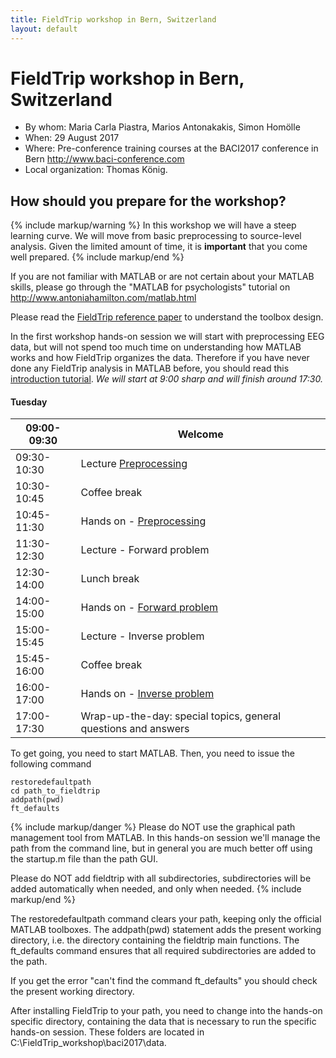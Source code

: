 ```yaml
---
title: FieldTrip workshop in Bern, Switzerland
layout: default
---
```


# FieldTrip workshop in Bern, Switzerland

-   By whom: Maria Carla Piastra, Marios Antonakakis, Simon Homölle
-   When: 29 August 2017
-   Where: Pre-conference training courses at the BACI2017 conference in Bern <http://www.baci-conference.com>
-   Local organization: Thomas König.

## How should you prepare for the workshop?

{% include markup/warning %}
In this workshop we will have a steep learning curve. We will move from basic preprocessing to source-level analysis. Given the limited amount of time, it is **important** that you come well prepared.
{% include markup/end %}

If you are not familiar with MATLAB or are not certain about your MATLAB skills, please go through the "MATLAB for psychologists" tutorial on <http://www.antoniahamilton.com/matlab.html>

Please read the [FieldTrip reference paper](http://www.hindawi.com/journals/cin/2011/156869/) to understand the toolbox design.

In the first workshop hands-on session we will start with preprocessing EEG data, but will not spend too much time on understanding how MATLAB works and how FieldTrip organizes the data. Therefore if you have never done any FieldTrip analysis in MATLAB before, you should read this [introduction tutorial](/tutorial/introduction).
_We will start at 9:00 sharp and will finish around 17:30._

#### Tuesday

| 09:00-09:30 | Welcome                                                                                                                            |
| ----------- | ---------------------------------------------------------------------------------------------------------------------------------- |
| 09:30-10:30 | Lecture [ Preprocessing](http:/ftp.fieldtriptoolbox.org/pub/fieldtrip/workshop/baci2017/antonakakis_preprocessing_29_08_2017.pptx) |
| 10:30-10:45 | Coffee break                                                                                                                       |
| 10:45-11:30 | Hands on - [Preprocessing](/workshop/baci2017/preprocessing)                                                                       |
| 11:30-12:30 | Lecture - Forward problem                                                                                                          |
| 12:30-14:00 | Lunch break                                                                                                                        |
| 14:00-15:00 | Hands on - [Forward problem](/workshop/baci2017/forwardproblem)                                                                    |
| 15:00-15:45 | Lecture - Inverse problem                                                                                                          |
| 15:45-16:00 | Coffee break                                                                                                                       |
| 16:00-17:00 | Hands on - [Inverse problem](/workshop/baci2017/inverseproblem)                                                                    |
| 17:00-17:30 | Wrap-up-the-day: special topics, general questions and answers                                                                     |

To get going, you need to start MATLAB. Then, you need to issue the following command

    restoredefaultpath
    cd path_to_fieldtrip
    addpath(pwd)
    ft_defaults

{% include markup/danger %}
Please do NOT use the graphical path management tool from MATLAB. In this hands-on session we'll manage the path from the command line, but in general you are much better off using the startup.m file than the path GUI.

Please do NOT add fieldtrip with all subdirectories, subdirectories will be added automatically when needed, and only when needed.
{% include markup/end %}

The restoredefaultpath command clears your path, keeping only the
official MATLAB toolboxes. The addpath(pwd) statement adds the
present working directory, i.e. the directory containing the fieldtrip
main functions. The ft_defaults command ensures that all required
subdirectories are added to the path.

If you get the error "can't find the command ft_defaults" you should check the present working directory.

After installing FieldTrip to your path, you need to change into the hands-on specific directory, containing the data that is necessary to run the specific hands-on session. These folders are located in C:\\FieldTrip_workshop\\baci2017\\data.
